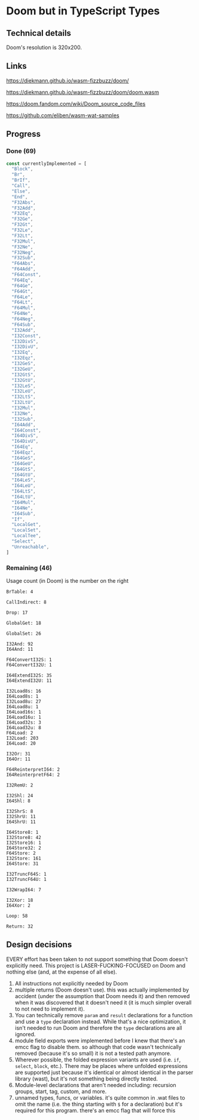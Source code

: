 # Doom but in TypeScript Types

## Technical details

Doom's resolution is 320x200.

## Links

https://diekmann.github.io/wasm-fizzbuzz/doom/

https://diekmann.github.io/wasm-fizzbuzz/doom/doom.wasm

https://doom.fandom.com/wiki/Doom_source_code_files

https://github.com/eliben/wasm-wat-samples

## Progress

### Done (69)

```ts
const currentlyImplemented = [
  "Block",
  "Br",
  "BrIf",
  "Call",
  "Else",
  "End",
  "F32Abs",
  "F32Add",
  "F32Eq",
  "F32Ge",
  "F32Gt",
  "F32Le",
  "F32Lt",
  "F32Mul",
  "F32Ne",
  "F32Neg",
  "F32Sub",
  "F64Abs",
  "F64Add",
  "F64Const",
  "F64Eq",
  "F64Ge",
  "F64Gt",
  "F64Le",
  "F64Lt",
  "F64Mul",
  "F64Ne",
  "F64Neg",
  "F64Sub",
  "I32Add",
  "I32Const",
  "I32DivS",
  "I32DivU",
  "I32Eq",
  "I32Eqz",
  "I32GeS",
  "I32GeU",
  "I32GtS",
  "I32GtU",
  "I32LeS",
  "I32LeU",
  "I32LtS",
  "I32LtU",
  "I32Mul",
  "I32Ne",
  "I32Sub",
  "I64Add",
  "I64Const",
  "I64DivS",
  "I64DivU",
  "I64Eq",
  "I64Eqz",
  "I64GeS",
  "I64GeU",
  "I64GtS",
  "I64GtU",
  "I64LeS",
  "I64LeU",
  "I64LtS",
  "I64LtU",
  "I64Mul",
  "I64Ne",
  "I64Sub",
  "If",
  "LocalGet",
  "LocalSet",
  "LocalTee",
  "Select",
  "Unreachable",
]
```

### Remaining (46)

Usage count (in Doom) is the number on the right

```text
BrTable: 4

CallIndirect: 8

Drop: 17

GlobalGet: 18

GlobalSet: 26

I32And: 92
I64And: 11

F64ConvertI32S: 1
F64ConvertI32U: 1

I64ExtendI32S: 3S
I64ExtendI32U: 11

I32Load8s: 16
I64Load8s: 1
I32Load8u: 27
I64Load8u: 1
I64Load16s: 1
I64Load16u: 1
I64Load32s: 3
I64Load32u: 8
F64Load: 2
I32Load: 203
I64Load: 20

I32Or: 31
I64Or: 11

F64ReinterpretI64: 2
I64ReinterpretF64: 2

I32RemU: 2

I32Shl: 24
I64Shl: 8

I32ShrS: 8
I32ShrU: 11
I64ShrU: 11

I64Store8: 1
I32Store8: 42
I32Store16: 1
I64Store32: 2
F64Store: 2
I32Store: 161
I64Store: 31

I32TruncF64S: 1
I32TruncF64U: 1

I32WrapI64: 7

I32Xor: 18
I64Xor: 2

Loop: 58

Return: 32
```

## Design decisions

EVERY effort has been taken to not support something that Doom doesn't explicitly need.  This project is LASER-FUCKING-FOCUSED on Doom and nothing else (and, at the expense of all else).

1. All instructions not explicitly needed by Doom
2. multiple returns (Doom doesn't use).  this was actually implemented by accident (under the assumption that Doom needs it) and then removed when it was discovered that it doesn't need it (it is much simpler overall to not need to implement it).
3. You can technically remove `param` and `result` declarations for a function and use a `type` declaration instead.  While that's a nice optimization, it isn't needed to run Doom and therefore the `type` declarations are all ignored.
4. module field exports were implemented before I knew that there's an emcc flag to disable them.  so although that code wasn't technically removed (because it's so small) it is not a tested path anymore.
5. Wherever possible, the folded expression variants are used (i.e. `if`, `select`, `block`, etc.).  There may be places where unfolded expressions are supported just because it's identical or almost identical in the parser library (wast), but it's not something being directly tested.
6. Module-level declarations that aren't needed including: recursion groups, start, tag, custom, and more.
7. unnamed types, funcs, or variables.  it's quite common in .wat files to omit the name (i.e. the thing starting with `$` for a declaration) but it's required for this program.  there's an emcc flag that will force this
